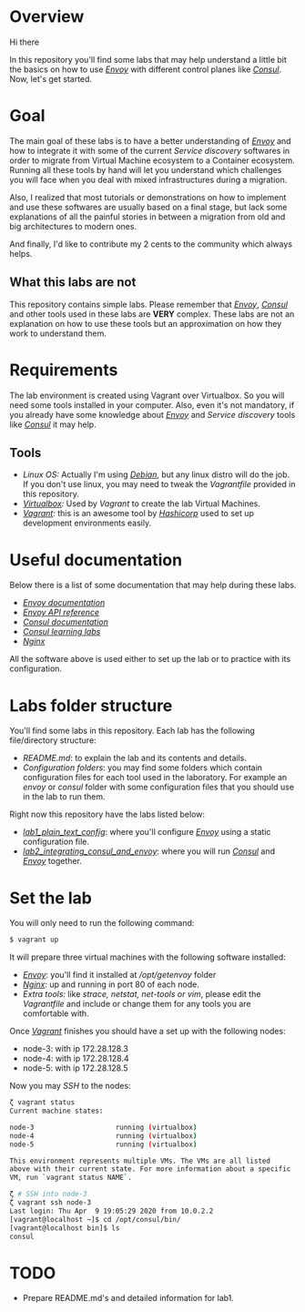 # Overview

Hi there

In this repository you'll find some labs that may help understand a little bit the basics on how to use _[Envoy](https://www.envoyproxy.io/)_ with different control planes like _[Consul](https://www.consul.io/)_.
Now, let's get started.

# Goal

The main goal of these labs is to have a better understanding of _[Envoy](https://www.envoyproxy.io/)_ and how to integrate it with some of the current _Service discovery_ softwares in order to migrate from Virtual Machine ecosystem to a Container ecosystem.
Running all these tools by hand will let you understand which challenges you will face when you deal with mixed infrastructures during a migration.

Also, I realized that most tutorials or demonstrations on how to implement and use these softwares are usually based on a final stage, but lack some explanations of all the painful stories in between a migration from old and big architectures to modern ones.

And finally, I'd like to contribute my 2 cents to the community which always helps.

## What this labs are not

This repository contains simple labs.
Please remember that _[Envoy](https://www.envoyproxy.io/)_, _[Consul](https://www.consul.io/)_ and other tools used in these labs are **VERY** complex. These labs are not an explanation on how to use these tools but an approximation on how they work to understand them. 

# Requirements

The lab environment is created using Vagrant over Virtualbox. So you will need some tools installed in your computer.
Also, even it's not mandatory, if you already have some knowledge about _[Envoy](https://www.envoyproxy.io/)_ and _Service discovery_ tools like _[Consul](https://www.consul.io/)_ it may help.

## Tools

* _Linux OS:_ Actually I'm using _[Debian](https://www.debian.org/)_, but any linux distro will do the job. If you don't use linux, you may need to tweak the _Vagrantfile_ provided in this repository.
* _[Virtualbox](https://www.virtualbox.org/wiki/Linux_Downloads):_ Used by _Vagrant_ to create the lab Virtual Machines.
* _[Vagrant](https://www.vagrantup.com/downloads.html):_ this is an awesome tool by _[Hashicorp](https://www.hashicorp.com/)_ used to set up development environments easily.

# Useful documentation

Below there is a list of some documentation that may help during these labs.

* _[Envoy documentation](https://www.envoyproxy.io/docs/envoy/latest/)_
* _[Envoy API reference](https://www.envoyproxy.io/docs/envoy/latest/api/api)_
* _[Consul documentation](https://www.consul.io/docs/index.html)_
* _[Consul learning labs](https://learn.hashicorp.com/consul)_
* _[Nginx](https://www.nginx.com/)_

All the software above is used either to set up the lab or to practice with its configuration.

# Labs folder structure

You'll find some labs in this repository. Each lab has the following file/directory structure:

* _README.md_: to explain the lab and its contents and details.
* _Configuration folders_: you may find some folders which contain configuration files for each tool used in the laboratory. For example an _envoy_ or _consul_ folder with some configuration files that you should use in the lab to run them.

Right now this repository have the labs listed below:

* _[lab1_plain_text_config](./lab1_plain_text_config/README.md)_: where you'll configure _[Envoy](https://www.envoyproxy.io/)_ using a static configuration file.
* _[lab2_integrating_consul_and_envoy](./lab2_integrating_consul_and_envoy/README.md)_: where you will run _[Consul](https://www.consul.io/)_ and _[Envoy](https://www.envoyproxy.io/)_ together.

# Set the lab

You will only need to run the following command:

``` bash
$ vagrant up
```

It will prepare three virtual machines with the following software installed:

* _[Envoy](https://www.envoyproxy.io/)_: you'll find it installed at _/opt/getenvoy_ folder
* _[Nginx](https://www.nginx.com/)_: up and running in port 80 of each node.
* _Extra tools:_ like _strace, netstat, net-tools or vim_, please edit the _Vagrantfile_ and include or change them for any tools you are comfortable with.

Once _[Vagrant](https://www.vagrantup.com/)_ finishes you should have a set up with the following nodes:

* node-3: with ip 172.28.128.3
* node-4: with ip 172.28.128.4
* node-5: with ip 172.28.128.5

Now you may _SSH_ to the nodes:

```bash
ζ vagrant status
Current machine states:

node-3                    running (virtualbox)
node-4                    running (virtualbox)
node-5                    running (virtualbox)

This environment represents multiple VMs. The VMs are all listed
above with their current state. For more information about a specific
VM, run `vagrant status NAME`.

ζ # SSH into node-3
ζ vagrant ssh node-3
Last login: Thu Apr  9 19:05:29 2020 from 10.0.2.2
[vagrant@localhost ~]$ cd /opt/consul/bin/
[vagrant@localhost bin]$ ls
consul
```

# TODO

* Prepare README.md's and detailed information for lab1.